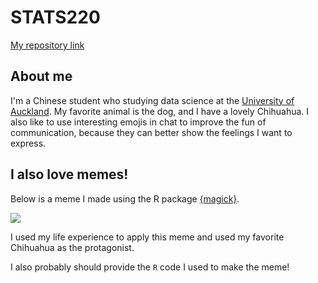 # STATS220

[My repository link](https://github.com/MissPangDing/STATS220.git)

## About me

I'm a Chinese student who studying data science at the [University of Auckland](https://www.auckland.ac.nz/en.html). 
My favorite animal is the dog, and I have a lovely Chihuahua.
I also like to use interesting emojis in chat to improve the fun of communication, because they can better show the feelings I want to express.

## I also love memes!

Below is a meme I made using the R package [{magick}](https://cran.r-project.org/web/packages/magick/vignettes/intro.html).

![](dogs.png)

I used my life experience to apply this meme and used my favorite Chihuahua as the protagonist.

I also probably should provide the `R` code I used to make the meme!
